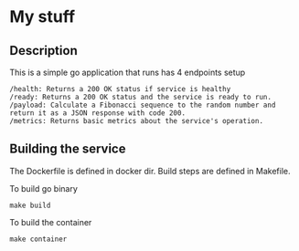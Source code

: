 # My stuff 

## Description
This is a simple go application that runs has 4 endpoints setup
```
/health: Returns a 200 OK status if service is healthy
/ready: Returns a 200 OK status and the service is ready to run.
/payload: Calculate a Fibonacci sequence to the random number and
return it as a JSON response with code 200.
/metrics: Returns basic metrics about the service's operation.
```

## Building the service
The Dockerfile is defined in docker dir.
Build steps are defined in Makefile.

To build go binary
```
make build 
```

To build the container 
```
make container
```